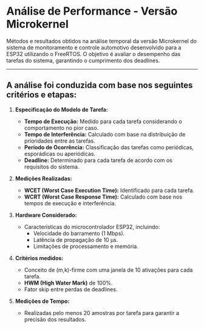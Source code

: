 # Análise de Performance - Versão Microkernel

Métodos e resultados obtidos na análise temporal da versão Microkernel do sistema de monitoramento e controle automotivo desenvolvido para a ESP32 utilizando o FreeRTOS. O objetivo é avaliar o desempenho das tarefas do sistema, garantindo o cumprimento dos deadlines.

---

## A análise foi conduzida com base nos seguintes critérios e etapas:

1. **Especificação do Modelo de Tarefa:**
   - **Tempo de Execução:** Medido para cada tarefa considerando o comportamento no pior caso.
   - **Tempo de Interferência:** Calculado com base na distribuição de prioridades entre as tarefas.
   - **Período de Ocorrência:** Classificação das tarefas como periódicas, esporádicas ou aperiódicas.
   - **Deadline:** Determinado para cada tarefa de acordo com os requisitos do sistema.

2. **Medições Realizadas:**
   - **WCET (Worst Case Execution Time):** Identificado para cada tarefa.
   - **WCRT (Worst Case Response Time):** Calculado com base nos tempos de execução e interferência.

3. **Hardware Considerado:**
   - Características do microcontrolador ESP32, incluindo:
     - Velocidade do barramento (1 Mbps).
     - Latência de propagação de 10 µs.
     - Limitações de processamento e memória.

4. **Critérios medidos:**
   - Conceito de (m,k)-firme com uma janela de 10 ativações para cada tarefa.
   - **HWM (High Water Mark)** de 100%.
   - Fator skip entre perdas de deadlines.

5. **Medições de Tempo:**
   - Realizadas pelo menos 20 amostras por tarefa para garantir a precisão dos resultados.
